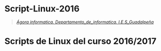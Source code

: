 # Script-Linux-2016
>*[Ágora informatica. Departamento_de_informatica. I.E.S_Guadalpeña](http://informatica.xn--iesguadalpea-khb.es/)*
# Scripts de Linux del curso 2016/2017
